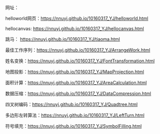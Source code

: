 网址：

helloworld网页：https://nnuyj.github.io/10160317_YJ/helloworld.html

hellocanvas:  https://nnuyj.github.io/10160317_YJ/hellocanvas.html

跳马：  https://nnuyj.github.io/10160317_YJ/tiaoma.html

最佳工作序列：https://nnuyj.github.io/10160317_YJ/ArrangeWork.html

姓名变换：https://nnuyj.github.io/10160317_YJ/FontTransformation.html

地图投影：https://nnuyj.github.io/10160317_YJ/MapProjection.html

面积计算：https://nnuyj.github.io/10160317_YJ/AreaCalculation.html

数据压缩：https://nnuyj.github.io/10160317_YJ/DataCompression.html

四叉树编码：https://nnuyj.github.io/10160317_YJ/Quadtree.html

多边形左转算法：https://nnuyj.github.io/10160317_YJ/LeftTurn.html

符号填充：https://nnuyj.github.io/10160317_YJ/SymbolFilling.html

